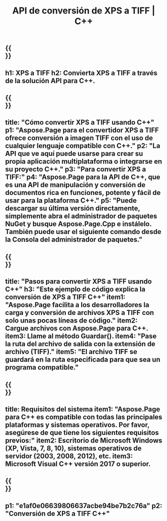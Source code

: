 ﻿---
translation: true
template: /_templates/_conversion-child-cpp.md
title: API de conversión de XPS a TIFF | C++
url: /cpp/conversion/xps-to-tiff/
description: Conversión de PS a TIFF proporcionada por Aspose.Page para la solución API de C++. Funciona en C++ Runtime Environment para Windows de 32 bits, Windows de 64 bits y Linux de 64 bits.
informat: XPS
outformat: TIFF
otherformats: EPS PS
---

{{<section banner>}}
---
h1: XPS a TIFF
h2: Convierta XPS a TIFF a través de la solución API para C++.
---

{{<section overview>}}
---
title: "Cómo convertir XPS a TIFF usando C++"
p1: "Aspose.Page para el convertidor XPS a TIFF ofrece conversión a imagen TIFF con el uso de cualquier lenguaje compatible con C++."
p2: "La API que ve aquí puede usarse para crear su propia aplicación multiplataforma o integrarse en su proyecto C++."
p3: "Para convertir XPS a TIFF:"
p4: "Aspose.Page para la API de C++, que es una API de manipulación y conversión de documentos rica en funciones, potente y fácil de usar para la plataforma C++."
p5: "Puede descargar su última versión directamente, simplemente abra el administrador de paquetes NuGet y busque Aspose.Page.Cpp e instálelo. También puede usar el siguiente comando desde la Consola del administrador de paquetes."
---

{{<section feature1>}}
---
title: "Pasos para convertir XPS a TIFF usando C++"
h3: "Este ejemplo de código explica la conversión de XPS a TIFF C++"
item1: "Aspose.Page facilita a los desarrolladores la carga y conversión de archivos XPS a TIFF con solo unas pocas líneas de código."
item2: Cargue archivos con Aspose.Page para C++.
item3: Llame al método Guardar().
item4: "Pase la ruta del archivo de salida con la extensión de archivo (TIFF)."
item5: "El archivo TIFF se guardará en la ruta especificada para que sea un programa compatible."
---

{{<section feature2>}}
---
title: Requisitos del sistema
item1: "Aspose.Page para C++ es compatible con todas las principales plataformas y sistemas operativos. Por favor, asegúrese de que tiene los siguientes requisitos previos:"
item2: Escritorio de Microsoft Windows (XP, Vista, 7, 8, 10), sistemas operativos de servidor (2003, 2008, 2012), etc.
item3: Microsoft Visual C++ versión 2017 o superior.
---

{{<section gist>}}
---
p1: "e1af0e06639806637acbe94be7b2c76a"
p2: "Conversión de XPS a TIFF C++"
---
